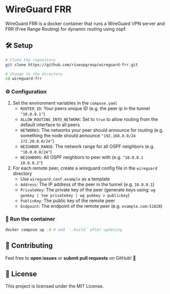 # WireGuard FRR

WireGuard FRR is a docker container that runs a WireGuard VPN server and FRR (Free Range Routing) for dynamic routing using ospf.

## 🛠️ Setup

```bash
# Clone the repository
git clone https://github.com/riseupgroup/wireguard-frr.git

# Change to the directory
cd wireguard-frr
```

### ⚙️ Configuration

1. Set the environment variables in the `compose.yaml`
    - `ROUTER_ID`: Your peers unique ID (e.g. the peer ip in the tunnel `"10.0.0.1"`)
    - `ALLOW_ROUTING_INTO_NETWORK`: Set to `true` to allow routing from the default interface to all peers
    - `NETWORKS`: The networks your peer should announce for routing (e.g. something the node should announce `"192.168.0.0/24 172.20.0.0/24"`)
    - `NEIGHBOR_RANGE`: The network range for all OSPF neighbors (e.g. `"10.0.0.0/24"`)
    - `NEIGHBORS`: All OSPF neighbors to peer with (e.g. `"10.0.0.1 10.0.0.2"`)
2. For each remote peer, create a wireguard config file in the `wireguard` directory
    - Use `wireguard.conf.example` as a template
    - `Address`: The IP address of the peer in the tunnel (e.g. `10.0.0.1`)
    - `PrivateKey`: The private key of the peer (generate keys using: `wg genkey | tee privatekey | wg pubkey > publickey`)
    - `PublicKey`: The public key of the remote peer
    - `Endpoint`: The endpoint of the remote peer (e.g. `example.com:51820`)

### 🚀 Run the container

```bash
docker compose up -d # add `--build` after updating
```

## 📢 Contributing

Feel free to **open issues** or **submit pull requests** on GitHub! 🚀

## 📜 License

This project is licensed under the MIT License.
